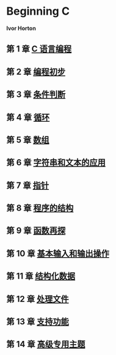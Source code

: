 # Beginning C

**Ivor Horton**

## 第 1 章 [C 语言编程](doc/01_C语言编程.md)

## 第 2 章 [编程初步](doc/02_编程初步.md)

## 第 3 章 [条件判断](doc/03_条件判断.md)

## 第 4 章 [循环](doc/04_循环.md)

## 第 5 章 [数组](doc/05_数组.md)

## 第 6 章 [字符串和文本的应用](doc/06_字符串和文本的应用.md)

## 第 7 章 [指针](doc/07_指针.md)

## 第 8 章 [程序的结构](doc/08_程序的结构.md)

## 第 9 章 [函数再探](doc/09_函数再探.md)

## 第 10 章 [基本输入和输出操作](doc/10_基本输入和输出操作.md)

## 第 11 章 [结构化数据](doc/11_结构化数据.md)

## 第 12 章 [处理文件](doc/12_处理文件.md)

## 第 13 章 [支持功能](doc/13_支持功能.md)

## 第 14 章 [高级专用主题](doc/14_高级专用主题.md)

